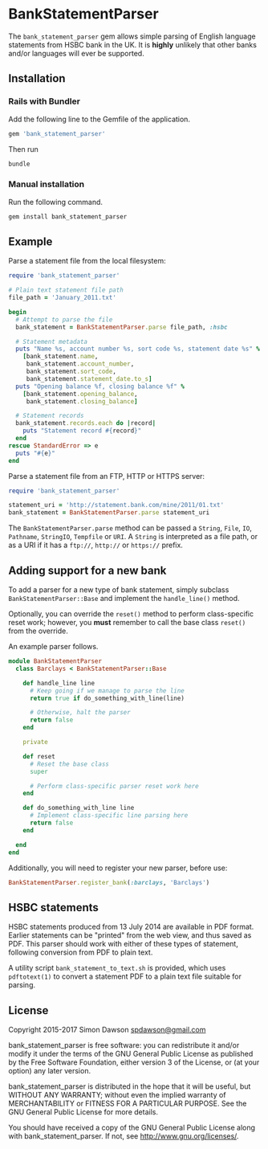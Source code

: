 # BankStatementParser

The `bank_statement_parser` gem allows simple parsing of English
language statements from HSBC bank in the UK. It is **highly** unlikely
that other banks and/or languages will ever be supported.

## Installation

### Rails with Bundler

Add the following line to the Gemfile of the application.
```ruby
gem 'bank_statement_parser'
```
Then run
```sh
bundle
```

### Manual installation

Run the following command.
```sh
gem install bank_statement_parser
```

## Example

Parse a statement file from the local filesystem:

```ruby
require 'bank_statement_parser'

# Plain text statement file path
file_path = 'January_2011.txt'

begin
  # Attempt to parse the file
  bank_statement = BankStatementParser.parse file_path, :hsbc

  # Statement metadata
  puts "Name %s, account number %s, sort code %s, statement date %s" %
    [bank_statement.name,
     bank_statement.account_number,
     bank_statement.sort_code,
     bank_statement.statement_date.to_s]
  puts "Opening balance %f, closing balance %f" %
    [bank_statement.opening_balance,
     bank_statement.closing_balance]

  # Statement records
  bank_statement.records.each do |record|
    puts "Statement record #{record}"
  end
rescue StandardError => e
  puts "#{e}"
end
```

Parse a statement file from an FTP, HTTP or HTTPS server:

```ruby
require 'bank_statement_parser'

statement_uri = 'http://statement.bank.com/mine/2011/01.txt'
bank_statement = BankStatementParser.parse statement_uri
```

The `BankStatementParser.parse` method can be passed a `String`, `File`, `IO`,
`Pathname`, `StringIO`, `Tempfile` or `URI`. A `String` is interpreted as a
file path, or as a URI if it has a `ftp://`, `http://` or `https://` prefix.

## Adding support for a new bank

To add a parser for a new type of bank statement, simply subclass
`BankStatementParser::Base` and implement the `handle_line()` method.

Optionally, you can override the `reset()` method to perform class-specific
reset work; however, you **must** remember to call the base class `reset()`
from the override.

An example parser follows.
```rb
module BankStatementParser
  class Barclays < BankStatementParser::Base

    def handle_line line
      # Keep going if we manage to parse the line
      return true if do_something_with_line(line)

      # Otherwise, halt the parser
      return false
    end

    private

    def reset
      # Reset the base class
      super

      # Perform class-specific parser reset work here
    end

    def do_something_with_line line
      # Implement class-specific line parsing here
      return false
    end

  end
end
```

Additionally, you will need to register your new parser, before use:

```rb
BankStatementParser.register_bank(:barclays, 'Barclays')
```

## HSBC statements

HSBC statements produced from 13 July 2014 are available in PDF format. Earlier statements can be "printed" from the web view, and thus saved as PDF. This parser should work with either of these types of statement, following conversion from PDF to plain text.

A utility script `bank_statement_to_text.sh` is provided, which uses `pdftotext(1)` to convert a statement PDF to a plain text file suitable for parsing.

## License

Copyright 2015-2017 Simon Dawson <spdawson@gmail.com>

bank_statement_parser is free software: you can redistribute it and/or modify
it under the terms of the GNU General Public License as published by
the Free Software Foundation, either version 3 of the License, or
(at your option) any later version.

bank_statement_parser is distributed in the hope that it will be useful,
but WITHOUT ANY WARRANTY; without even the implied warranty of
MERCHANTABILITY or FITNESS FOR A PARTICULAR PURPOSE. See the
GNU General Public License for more details.

You should have received a copy of the GNU General Public License
along with bank_statement_parser. If not, see <http://www.gnu.org/licenses/>.

